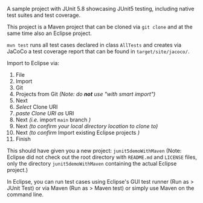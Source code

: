 A sample project with JUnit 5.8 showcasing JUnit5 testing, including native test suites and test coverage. 

This project is a Maven project that can be cloned via `git clone` and at the same time also an Eclipse project. 

`mvn test` runs all test cases declared in class `AllTests` and creates via JaCoCo a test coverage report that can be found in `target/site/jacoco/`. 

Import to Eclipse via: 

1. File 
1. Import 
1. Git
1. Projects from Git *(Note: do __not__ use "with smart import")* 
1. Next
1. *Select* Clone URI
1. *paste Clone URI as* URI
1. Next *(i.e.* import `main` branch *)*
1. Next *(to confirm your local directory location to clone to)*
1. Next *(to confirm* Import existing Eclipse projects *)*
1. Finish

This should have given you a new project: `junit5demoWithMaven` (Note: Eclipse did not check out the root directory with `README.md` and `LICENSE` files, only the directory `junit5demoWithMaven` containing the actual Eclipse project.)

In Eclipse, you can run test cases using Eclipse's GUI test runner (Run as > JUnit Test) or via Maven (Run as > Maven test) or simply use Maven on the command line.
